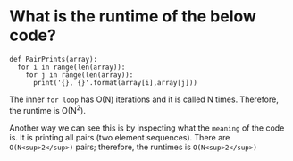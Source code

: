 # What is the runtime of the below code?

```
def PairPrints(array):
  for i in range(len(array)):
    for j in range(len(array)):
      print('{}, {}'.format(array[i],array[j]))
```

The inner `for loop` has O(N) iterations and it is called N times. Therefore, the runtime is O(N<sup>2</sup>).

Another way we can see this is by inspecting what the `meaning` of the code is. It is printing all pairs (two element sequences). There are `O(N<sup>2</sup>)` pairs; therefore, the runtimes is `O(N<sup>2</sup>)`
